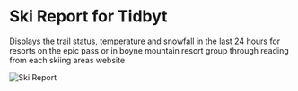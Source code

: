# Ski Report for Tidbyt

Displays the trail status, temperature and snowfall in the last 24 hours for resorts on the epic pass or in boyne mountain resort group through reading from each skiing areas website

![Ski Report](ski_report.gif)